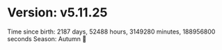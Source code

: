 # Version: v5.11.25
Time since birth: 2187 days, 52488 hours, 3149280 minutes, 188956800 seconds
Season: Autumn 🍁
